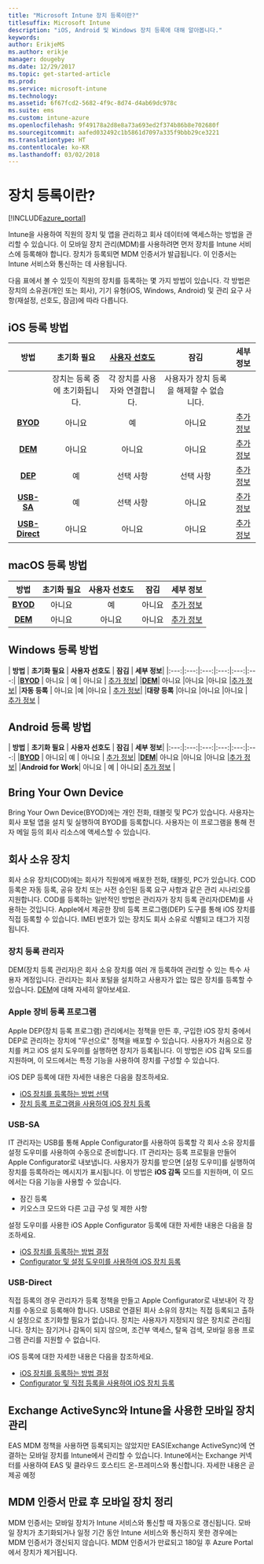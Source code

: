 ```yaml
---
title: "Microsoft Intune 장치 등록이란?"
titlesuffix: Microsoft Intune
description: "iOS, Android 및 Windows 장치 등록에 대해 알아봅니다."
keywords: 
author: ErikjeMS
ms.author: erikje
manager: dougeby
ms.date: 12/29/2017
ms.topic: get-started-article
ms.prod: 
ms.service: microsoft-intune
ms.technology: 
ms.assetid: 6f67fcd2-5682-4f9c-8d74-d4ab69dc978c
ms.suite: ems
ms.custom: intune-azure
ms.openlocfilehash: 9f49178a2d8e8a73a693ed2f374b86b8e702680f
ms.sourcegitcommit: aafed032492c1b5861d7097a335f9bbb29ce3221
ms.translationtype: HT
ms.contentlocale: ko-KR
ms.lasthandoff: 03/02/2018
---
```

# <a name="what-is-device-enrollment"></a>장치 등록이란?
[!INCLUDE[azure_portal](./includes/azure_portal.md)]

Intune을 사용하여 직원의 장치 및 앱을 관리하고 회사 데이터에 액세스하는 방법을 관리할 수 있습니다. 이 모바일 장치 관리(MDM)를 사용하려면 먼저 장치를 Intune 서비스에 등록해야 합니다. 장치가 등록되면 MDM 인증서가 발급됩니다. 이 인증서는 Intune 서비스와 통신하는 데 사용됩니다.

다음 표에서 볼 수 있듯이 직원의 장치를 등록하는 몇 가지 방법이 있습니다. 각 방법은 장치의 소유권(개인 또는 회사), 기기 유형(iOS, Windows, Android) 및 관리 요구 사항(재설정, 선호도, 잠금)에 따라 다릅니다.

## <a name="ios-enrollment-methods"></a>iOS 등록 방법

| **방법** |  **초기화 필요** |    [**사용자 선호도**](device-enrollment-program-enroll-ios.md#create-an-apple-enrollment-profile) |   **잠김** | **세부 정보** |
|:---:|:---:|:---:|:---:|:---:|
| | 장치는 등록 중에 초기화됩니다. |  각 장치를 사용자와 연결합니다.| 사용자가 장치 등록을 해제할 수 없습니다.  | |
|**[BYOD](#bring-your-own-device)** | 아니요|   예 |   아니요 | [추가 정보](./apple-mdm-push-certificate-get.md)|
|**[DEM](#device-enrollment-manager)**| 아니요 |아니요 |아니요  | [추가 정보](./device-enrollment-program-enroll-ios.md)|
|**[DEP](#apple-device-enrollment-program)**|   예 |   선택 사항 |  선택 사항|[추가 정보](./device-enrollment-program-enroll-ios.md)|
|**[USB-SA](#usb-sa)**| 예 |   선택 사항 |  아니요| [추가 정보](./apple-configurator-setup-assistant-enroll-ios.md)|
|**[USB-Direct](#usb-direct)**| 아니요 |    아니요  | 아니요|[추가 정보](./apple-configurator-direct-enroll-ios.md)|

## <a name="macos-enrollment-methods"></a>macOS 등록 방법

| **방법** |  **초기화 필요** |  **사용자 선호도** | **잠김** | **세부 정보**|
|:---:|:---:|:---:|:---:|:---:|
|**[BYOD](#bring-your-own-device)** | 아니요| 예 | 아니요 | [추가 정보](./macos-enroll.md)|
|**[DEM](#device-enrollment-manager)**| 아니요 |아니요 |아니요  | [추가 정보](./device-enrollment-manager-enroll.md)|


## <a name="windows-enrollment-methods"></a>Windows 등록 방법

| **방법** |  **초기화 필요** |    **사용자 선호도**   |   **잠김** | **세부 정보**|
|:---:|:---:|:---:|:---:|:---:|:---:|
|**[BYOD](#bring-your-own-device)** | 아니요 |  예 |   아니요 | [추가 정보](windows-enroll.md)|
|**[DEM](#device-enrollment-manager)**| 아니요 |아니요 |아니요  |[추가 정보](device-enrollment-manager-enroll.md)|
|**자동 등록** | 아니요 |예 |아니요 | [추가 정보](./windows-enroll.md#enable-windows-10-automatic-enrollment)|
|**대량 등록** |아니요 |아니요 |아니요 | [추가 정보](./windows-bulk-enroll.md) |

## <a name="android-enrollment-methods"></a>Android 등록 방법

| **방법** |  **초기화 필요** |    **사용자 선호도**   |   **잠김** | **세부 정보**|
|:---:|:---:|:---:|:---:|:---:|:---:|
|**[BYOD](#bring-your-own-device)** | 아니요|   예 |   아니요 | [추가 정보](./android-enroll.md)|
|**[DEM](#device-enrollment-manager)**| 아니요 |아니요 |아니요  |[추가 정보](./device-enrollment-manager-enroll.md)|
|**Android for Work**| 아니요 | 예 | 아니요| [추가 정보](./android-enroll.md#enable-enrollment-of-android-for-work-devices) |


## <a name="bring-your-own-device"></a>Bring Your Own Device
Bring Your Own Device(BYOD)에는 개인 전화, 태블릿 및 PC가 있습니다. 사용자는 회사 포털 앱을 설치 및 실행하여 BYOD를 등록합니다. 사용자는 이 프로그램을 통해 전자 메일 등의 회사 리소스에 액세스할 수 있습니다.

## <a name="corporate-owned-device"></a>회사 소유 장치
회사 소유 장치(COD)에는 회사가 직원에게 배포한 전화, 태블릿, PC가 있습니다. COD 등록은 자동 등록, 공유 장치 또는 사전 승인된 등록 요구 사항과 같은 관리 시나리오를 지원합니다. COD를 등록하는 일반적인 방법은 관리자가 장치 등록 관리자(DEM)를 사용하는 것입니다. Apple에서 제공한 장비 등록 프로그램(DEP) 도구를 통해 iOS 장치를 직접 등록할 수 있습니다. IMEI 번호가 있는 장치도 회사 소유로 식별되고 태그가 지정됩니다.

### <a name="device-enrollment-manager"></a>장치 등록 관리자
DEM(장치 등록 관리자)은 회사 소유 장치를 여러 개 등록하여 관리할 수 있는 특수 사용자 계정입니다. 관리자는 회사 포털을 설치하고 사용자가 없는 많은 장치를 등록할 수 있습니다. [DEM](./device-enrollment-manager-enroll.md)에 대해 자세히 알아보세요.

### <a name="apple-device-enrollment-program"></a>Apple 장비 등록 프로그램
Apple DEP(장치 등록 프로그램) 관리에서는 정책을 만든 후, 구입한 iOS 장치 중에서 DEP로 관리하는 장치에 "무선으로" 정책을 배포할 수 있습니다. 사용자가 처음으로 장치를 켜고 iOS 설치 도우미를 실행하면 장치가 등록됩니다. 이 방법은 iOS 감독 모드를 지원하며, 이 모드에서는 특정 기능을 사용하여 장치를 구성할 수 있습니다.

iOS DEP 등록에 대한 자세한 내용은 다음을 참조하세요.

- [iOS 장치를 등록하는 방법 선택](ios-enroll.md)
- [장치 등록 프로그램을 사용하여 iOS 장치 등록](https://docs.microsoft.com/intune/device-restrictions-ios#device-enrollment-program)

### <a name="usb-sa"></a>USB-SA
IT 관리자는 USB를 통해 Apple Configurator를 사용하여 등록할 각 회사 소유 장치를 설정 도우미를 사용하여 수동으로 준비합니다. IT 관리자는 등록 프로필을 만들어 Apple Configurator로 내보냅니다. 사용자가 장치를 받으면 [설정 도우미]를 실행하여 장치를 등록하라는 메시지가 표시됩니다. 이 방법은 **iOS 감독** 모드를 지원하며, 이 모드에서는 다음 기능을 사용할 수 있습니다.
  - 잠긴 등록
  - 키오스크 모드와 다른 고급 구성 및 제한 사항

설정 도우미를 사용한 iOS Apple Configurator 등록에 대한 자세한 내용은 다음을 참조하세요.

- [iOS 장치를 등록하는 방법 결정](enrollment-method-choose-ios.md)
- [Configurator 및 설정 도우미를 사용하여 iOS 장치 등록](apple-configurator-setup-assistant-enroll-ios.md)

### <a name="usb-direct"></a>USB-Direct
직접 등록의 경우 관리자가 등록 정책을 만들고 Apple Configurator로 내보내어 각 장치를 수동으로 등록해야 합니다. USB로 연결된 회사 소유의 장치는 직접 등록되고 출하 시 설정으로 초기화할 필요가 없습니다. 장치는 사용자가 지정되지 않은 장치로 관리됩니다. 장치는 잠기거나 감독이 되지 않으며, 조건부 액세스, 탈옥 검색, 모바일 응용 프로그램 관리를 지원할 수 없습니다.

iOS 등록에 대한 자세한 내용은 다음을 참조하세요.

- [iOS 장치를 등록하는 방법 결정](enrollment-method-choose-ios.md)
- [Configurator 및 직접 등록을 사용하여 iOS 장치 등록](apple-configurator-direct-enroll-ios.md)

## <a name="mobile-device-management-with-exchange-activesync-and-intune"></a>Exchange ActiveSync와 Intune을 사용한 모바일 장치 관리
EAS MDM 정책을 사용하면 등록되지는 않았지만 EAS(Exchange ActiveSync)에 연결하는 모바일 장치를 Intune에서 관리할 수 있습니다. Intune에서는 Exchange 커넥터를 사용하여 EAS 및 클라우드 호스티드 온-프레미스와 통신합니다. 자세한 내용은 곧 제공 예정

## <a name="mobile-device-cleanup-after-mdm-certificate-expiration"></a>MDM 인증서 만료 후 모바일 장치 정리

MDM 인증서는 모바일 장치가 Intune 서비스와 통신할 때 자동으로 갱신됩니다. 모바일 장치가 초기화되거나 일정 기간 동안 Intune 서비스와 통신하지 못한 경우에는 MDM 인증서가 갱신되지 않습니다. MDM 인증서가 만료되고 180일 후 Azure Portal에서 장치가 제거됩니다.
